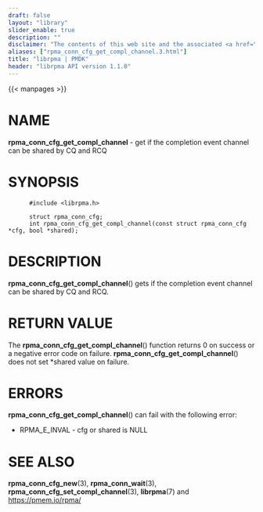 ```yaml
---
draft: false
layout: "library"
slider_enable: true
description: ""
disclaimer: "The contents of this web site and the associated <a href=\"https://github.com/pmem\">GitHub repositories</a> are BSD-licensed open source."
aliases: ["rpma_conn_cfg_get_compl_channel.3.html"]
title: "librpma | PMDK"
header: "librpma API version 1.1.0"
---
```

{{< manpages >}}

[comment]: <> (SPDX-License-Identifier: BSD-3-Clause)
[comment]: <> (Copyright 2020-2022, Intel Corporation)

# NAME

**rpma_conn_cfg_get_compl_channel** - get if the completion event
channel can be shared by CQ and RCQ

# SYNOPSIS

          #include <librpma.h>

          struct rpma_conn_cfg;
          int rpma_conn_cfg_get_compl_channel(const struct rpma_conn_cfg *cfg, bool *shared);

# DESCRIPTION

**rpma_conn_cfg_get_compl_channel**() gets if the completion event
channel can be shared by CQ and RCQ.

# RETURN VALUE

The **rpma_conn_cfg_get_compl_channel**() function returns 0 on success
or a negative error code on failure.
**rpma_conn_cfg_get_compl_channel**() does not set \*shared value on
failure.

# ERRORS

**rpma_conn_cfg_get_compl_channel**() can fail with the following error:

-   RPMA_E\_INVAL - cfg or shared is NULL

# SEE ALSO

**rpma_conn_cfg_new**(3), **rpma_conn_wait**(3),
**rpma_conn_cfg_set_compl_channel**(3), **librpma**(7) and
https://pmem.io/rpma/

